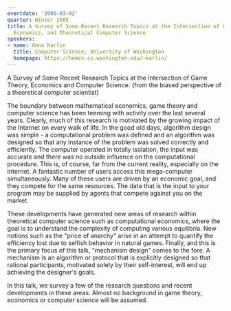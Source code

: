 ```yaml
---
eventdate: '2005-03-02'
quarter: Winter 2005
title: A Survey of Some Recent Research Topics at the Intersection of Game Theory,
  Economics, and Theoretical Computer Science
speakers:
- name: Anna Karlin
  title: Computer Science, University of Washington
  homepage: https://homes.cs.washington.edu/~karlin/
---
```

A Survey of Some Recent Research Topics at the Intersection of Game Theory, Economics and Computer Science. (from the biased perspective of a theoretical computer scientist)

The boundary between mathematical economics, game theory and computer science has been teeming with activity over the last several years. Clearly, much of this research is motivated by the growing impact of the Internet on every walk of life. In the good old days, algorithm design was simple - a computational problem was defined and an algorithm was designed so that any instance of the problem was solved correctly and efficiently. The computer operated in totally isolation, the input was accurate and there was no outside influence on the computational procedure. This is, of course, far from the current reality, especially on the Internet. A fantastic number of users access this mega-computer simultaneously. Many of these users are driven by an economic goal, and they compete for the same resources. The data that is the input to your program may be supplied by agents that compete against you on the market.

These developments have generated new areas of research within theoretical computer science such as computational economics, where the goal is to understand the complexity of computing various equilibria. New notions such as the &quot;price of anarchy&quot; arise in an attempt to quantify the efficiency lost due to selfish behavior in natural games. Finally, and this is the primary focus of this talk, &quot;mechanism design&quot; comes to the fore. A mechanism is an algorithm or protocol that is explicitly designed so that rational participants, motivated solely by their self-interest, will end up achieving the designer's goals.

In this talk, we survey a few of the research questions and recent developments in these areas. Almost no background in game theory, economics or computer science will be assumed.